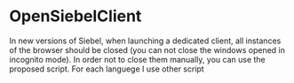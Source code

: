 # OpenSiebelClient
In new versions of Siebel, when launching a dedicated client, all instances of the browser should be closed (you can not close the windows opened in incognito mode).
In order not to close them manually, you can use the proposed script.
For each languege I use other script
